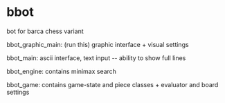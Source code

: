 # bbot
bot for barca chess variant

bbot_graphic_main: (run this)
graphic interface + visual settings

bbot_main:
ascii interface, text input -- ability to show full lines

bbot_engine:
contains minimax search

bbot_game:
contains game-state and piece classes + evaluator and board settings
